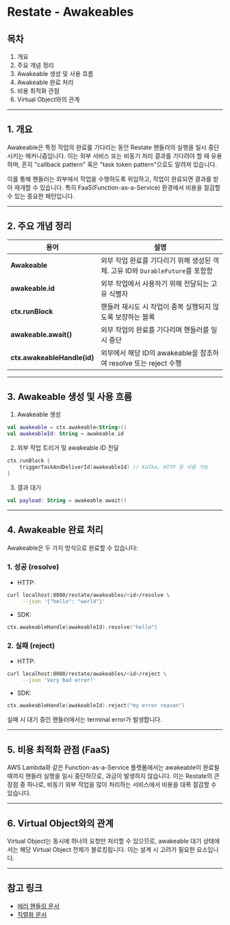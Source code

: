 # Restate - Awakeables

## 목차
1. 개요
2. 주요 개념 정리
3. Awakeable 생성 및 사용 흐름
4. Awakeable 완료 처리
5. 비용 최적화 관점
6. Virtual Object와의 관계

---

## 1. 개요

Awakeable은 특정 작업의 완료를 기다리는 동안 Restate 핸들러의 실행을 일시 중단시키는 메커니즘입니다. 이는 외부 서비스 또는 비동기 처리 결과를 기다려야 할 때 유용하며, 흔히 "callback pattern" 혹은 "task token pattern"으로도 알려져 있습니다.

이를 통해 핸들러는 외부에서 작업을 수행하도록 위임하고, 작업이 완료되면 결과를 받아 재개할 수 있습니다. 특히 FaaS(Function-as-a-Service) 환경에서 비용을 절감할 수 있는 중요한 패턴입니다.

---

## 2. 주요 개념 정리

| 용어 | 설명 |
|------|------|
| **Awakeable** | 외부 작업 완료를 기다리기 위해 생성된 객체. 고유 ID와 `DurableFuture`를 포함함 |
| **awakeable.id** | 외부 작업에서 사용하기 위해 전달되는 고유 식별자 |
| **ctx.runBlock** | 핸들러 재시도 시 작업이 중복 실행되지 않도록 보장하는 블록 |
| **awakeable.await()** | 외부 작업의 완료를 기다리며 핸들러를 일시 중단 |
| **ctx.awakeableHandle(id)** | 외부에서 해당 ID의 awakeable을 참조하여 resolve 또는 reject 수행 |

---

## 3. Awakeable 생성 및 사용 흐름

1. Awakeable 생성
```kotlin
val awakeable = ctx.awakeable<String>()
val awakeableId: String = awakeable.id
```

2. 외부 작업 트리거 및 awakeable ID 전달
```kotlin
ctx.runBlock {
    triggerTaskAndDeliverId(awakeableId) // Kafka, HTTP 등 사용 가능
}
```

3. 결과 대기
```kotlin
val payload: String = awakeable.await()
```

---

## 4. Awakeable 완료 처리

Awakeable은 두 가지 방식으로 완료할 수 있습니다:

### 1. 성공 (resolve)
- HTTP:
```bash
curl localhost:8080/restate/awakeables/<id>/resolve \
     --json '{"hello": "world"}'
```
- SDK:
```kotlin
ctx.awakeableHandle(awakeableId).resolve("hello")
```

### 2. 실패 (reject)
- HTTP:
```bash
curl localhost:8080/restate/awakeables/<id>/reject \
     --json 'Very bad error!'
```
- SDK:
```kotlin
ctx.awakeableHandle(awakeableId).reject("my error reason")
```

실패 시 대기 중인 핸들러에서는 terminal error가 발생합니다.

---

## 5. 비용 최적화 관점 (FaaS)

AWS Lambda와 같은 Function-as-a-Service 플랫폼에서는 awakeable이 완료될 때까지 핸들러 실행을 일시 중단하므로, 과금이 발생하지 않습니다. 이는 Restate의 큰 장점 중 하나로, 비동기 외부 작업을 많이 처리하는 서비스에서 비용을 대폭 절감할 수 있습니다.

---

## 6. Virtual Object와의 관계

Virtual Object는 동시에 하나의 요청만 처리할 수 있으므로, awakeable 대기 상태에서는 해당 Virtual Object 전체가 블로킹됩니다. 이는 설계 시 고려가 필요한 요소입니다.

---

## 참고 링크
- [에러 핸들링 문서](https://docs.restate.dev/develop/java/error-handling)
- [직렬화 문서](https://docs.restate.dev/develop/java/serialization)

